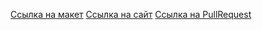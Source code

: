 [Ссылка на макет](<https://www.figma.com/file/gOH9eMZD4VhID5KRdBTJti/Diploma-(Copy)?type=design&node-id=41157%3A7796&mode=dev>)
[Ссылка на сайт](https://amubinov.nomoredomains.xyz/)
[Ссылка на PullRequest](https://github.com/amubinov/movies-explorer-frontend/compare/level-3)
